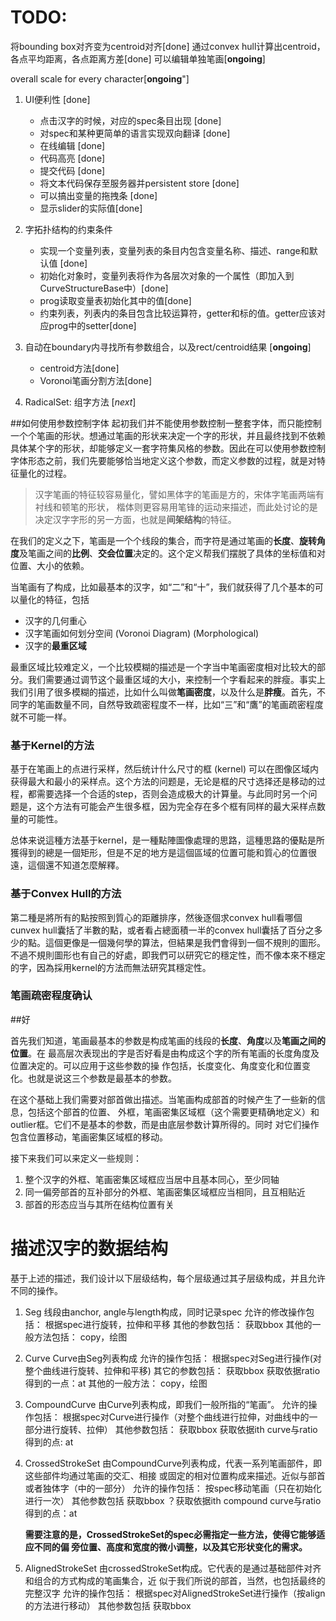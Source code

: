 # TODO:
将bounding box对齐变为centroid对齐[done]
通过convex hull计算出centroid，各点平均距离，各点距离方差[done]
可以编辑单独笔画[**ongoing**]

overall scale for every character[**ongoing**"]


1. UI便利性 [done]
   * 点击汉字的时候，对应的spec条目出现 [done]
   * 对spec和某种更简单的语言实现双向翻译 [done]
   * 在线编辑 [done]
   * 代码高亮 [done]
   * 提交代码 [done]
   * 将文本代码保存至服务器并persistent store [done]
   * 可以搞出变量的拖拽条 [done]
   * 显示slider的实际值[done]
       
    
2. 字拓扑结构的约束条件

   * 实现一个变量列表，变量列表的条目内包含变量名称、描述、range和默认值 [done]
   * 初始化对象时，变量列表将作为各层次对象的一个属性（即加入到CurveStructureBase中）[done]
   * prog读取变量表初始化其中的值[done]
   * 约束列表，列表内的条目包含比较运算符，getter和标的值。getter应该对应prog中的setter[done]
       
3. 自动在boundary内寻找所有参数组合，以及rect/centroid结果 [**ongoing**]
   * centroid方法[done]
   * Voronoi笔画分割方法[done]
       
       
     

4. RadicalSet: 组字方法 [*next*]

##如何使用参数控制字体
起初我们并不能使用参数控制一整套字体，而只能控制一个个笔画的形状。想通过笔画的形状来决定一个字的形状，并且最终找到不依赖具体某个字的形状，却能够定义一套字符集风格的参数。因此在可以使用参数控制字体形态之前，我们先要能够恰当地定义这个参数，而定义参数的过程，就是对特征量化的过程。

> 汉字笔画的特征较容易量化，譬如黑体字的笔画是方的，宋体字笔画两端有衬线和顿笔的形状，
> 楷体则更容易用笔锋的运动来描述，而此处讨论的是决定汉字字形的另一方面，也就是**间架结构**的特征。
> 

在我们的定义之下，笔画是一个个线段的集合，而字符是通过笔画的**长度**、**旋转角度**及笔画之间的**比例**、**交会位置**决定的。这个定义帮我们摆脱了具体的坐标值和对位置、大小的依赖。

当笔画有了构成，比如最基本的汉字，如“二”和“十”，我们就获得了几个基本的可以量化的特征，包括

* 汉字的几何重心
* 汉字笔画如何划分空间 (Voronoi Diagram) (Morphological)
* 汉字的**最重区域**

最重区域比较难定义，一个比较模糊的描述是一个字当中笔画密度相对比较大的部分。我们需要通过调节这个最重区域的大小，来控制一个字看起来的胖瘦。事实上我们引用了很多模糊的描述，比如什么叫做**笔画密度**，以及什么是**胖瘦**。首先，不同字的笔画数量不同，自然导致疏密程度不一样，比如“三”和“鷹”的笔画疏密程度就不可能一样。

### 基于Kernel的方法
基于在笔画上的点进行采样，然后统计什么尺寸的框 (kernel) 可以在图像区域内获得最大和最小的采样点。这个方法的问题是，无论是框的尺寸选择还是移动的过程，都需要选择一个合适的step，否则会造成极大的计算量。与此同时另一个问题是，这个方法有可能会产生很多框，因为完全存在多个框有同样的最大采样点数量的可能性。

总体来说這種方法基于kernel，是一種點陣圖像處理的思路，這種思路的優點是所獲得到的總是一個矩形，但是不足的地方是這個區域的位置可能和質心的位置很遠，這個還不知道怎麼解釋。

### 基于Convex Hull的方法
第二種是將所有的點按照到質心的距離排序，然後逐個求convex hull看哪個cunvex hull囊括了半數的點，或者看占總面積一半的convex hull囊括了百分之多少的點。這個更像是一個幾何學的算法，但結果是我們會得到一個不規則的圖形。不過不規則圖形也有自己的好處，即我們可以研究它的穩定性，而不像本來不穩定的字，因為採用kernel的方法而無法研究其穩定性。

### 笔画疏密程度确认



##好



首先我们知道，笔画最基本的参数是构成笔画的线段的**长度**、**角度**以及**笔画之间的位置**。在
最高层次表现出的字是否好看是由构成这个字的所有笔画的长度角度及位置决定的。可以应用于这些参数的操
作包括，长度变化、角度变化和位置变化。也就是说这三个参数是最基本的参数。

在这个基础上我们需要对部首做出描述。当笔画构成部首的时候产生了一些新的信息，包括这个部首的位置、
外框，笔画密集区域框（这个需要更精确地定义）和outlier框。它们不是基本的参数，而是由底层参数计算所得的。同时
对它们操作包含位置移动，笔画密集区域框的移动。
    
接下来我们可以来定义一些规则：

1. 整个汉字的外框、笔画密集区域框应当居中且基本同心，至少同轴
2. 同一偏旁部首的互补部分的外框、笔画密集区域框应当相同，且互相贴近
3. 部首的形态应当与其所在结构位置有关

# 描述汉字的数据结构

基于上述的描述，我们设计以下层级结构，每个层级通过其子层级构成，并且允许不同的操作。

1. Seg
   线段由anchor, angle与length构成，同时记录spec
   允许的修改操作包括：
       根据spec进行旋转，拉伸和平移
   其他的参数包括：
       获取bbox
   其他的一般方法包括：
       copy，绘图

2. Curve
   Curve由Seg列表构成
   允许的操作包括：
       根据spec对Seg进行操作(对整个曲线进行旋转、拉伸和平移)
   其它的参数包括：
       获取bbox
       获取依据ratio得到的一点：at
   其他的一般方法：
       copy，绘图

3. CompoundCurve
   由Curve列表构成，即我们一般所指的“笔画”。
   允许的操作包括：
       根据spec对Curve进行操作（对整个曲线进行拉伸，对曲线中的一部分进行旋转、拉伸）
   其他参数包括：
       获取bbox
       获取依据ith curve与ratio得到的点: at

4. CrossedStrokeSet
   由CompoundCurve列表构成，代表一系列笔画部件，即这些部件均通过笔画的交汇、相接
   或固定的相对位置构成来描述。近似与部首或者独体字（中的一部分）
   允许的操作包括：
       按spec移动笔画（只在初始化进行一次）
   其他参数包括
       获取bbox
       ？获取依据ith compound curve与ratio得到的点：at

    **需要注意的是，CrossedStrokeSet的spec必需指定一些方法，使得它能够适应不同的偏
    旁位置、高度和宽度的微小调整，以及其它形状变化的需求。**

5. AlignedStrokeSet
   由crossedStrokeSet构成。它代表的是通过基础部件对齐和组合的方式构成的笔画集合，近
   似于我们所说的部首，当然，也包括最终的完整汉字
   允许的操作包括：
       根据spec对AlignedStrokeSet进行操作（按align的方法进行移动）
   其他参数包括
       获取bbox
   
